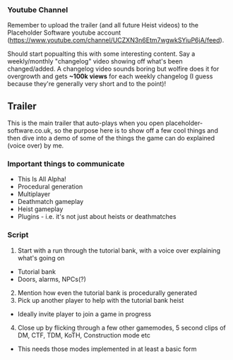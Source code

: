 ### Youtube Channel

Remember to upload the trailer (and all future Heist videos) to the Placeholder Software youtube account (https://www.youtube.com/channel/UCZXN3n6Etm7wgwkSYiuP6jA/feed).

Should start popualting this with some interesting content. Say a weekly/monthly "changelog" video showing off what's been changed/added. A changelog video sounds boring but wolfire does it for overgrowth and gets **~100k views** for each weekly changelog (I guess because they're generally very short and to the point)!

## Trailer

This is the main trailer that auto-plays when you open placeholder-software.co.uk, so the purpose here is to show off a few cool things and then dive into a demo of some of the things the game can do explained (voice over) by me.

### Important things to communicate
 - This Is All Alpha!
 - Procedural generation
 - Multiplayer
 - Deathmatch gameplay
 - Heist gameplay
 - Plugins - i.e. it's not just about heists or deathmatches
 
### Script

1. Start with a run through the tutorial bank, with a voice over explaining what's going on
 - Tutorial bank
 - Doors, alarms, NPCs(?)
2. Mention how even the tutorial bank is procedurally generated
3. Pick up another player to help with the tutorial bank heist
 - Ideally invite player to join a game in progress
4. Close up by flicking through a few other gamemodes, 5 second clips of DM, CTF, TDM, KoTH, Construction mode etc
 - This needs those modes implemented in at least a basic form